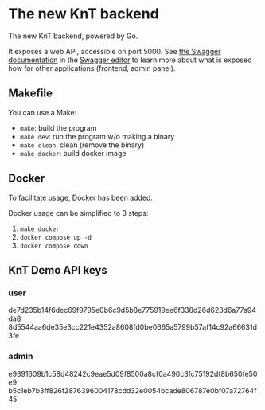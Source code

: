 # The new KnT backend
The new KnT backend, powered by Go.

It exposes a web API, accessible on port 5000.
See [the Swagger documentation](docs/knt-backend-doc.yml) in the [Swagger editor](https://editor.swagger.io) to learn more about what is exposed how for other applications (frontend, admin panel).

## Makefile
You can use a Make:
- `make`: build the program
- `make dev`: run the program w/o making a binary
- `make clean`: clean (remove the binary)
- `make docker`: build docker image

## Docker
To facilitate usage, Docker has been added.

Docker usage can be simplified to 3 steps:
1. `make docker`
2. `docker compose up -d`
3. `docker compose down`

## KnT Demo API keys
### user
de7d235b14f6dec69f9795e0b6c9d5b8e775919ee6f338d26d623d6a77a94da8
8d5544aa6de35e3cc221e4352a8608fd0be0665a5799b57af14c92a66631d3fe

### admin
e9391609b1c58d48242c9eae5d09f8500a8cf0a490c3fc75192df8b650fe50e9
b5c1eb7b3ff826f2876396004178cdd32e0054bcade806787e0bf07a72764f45

